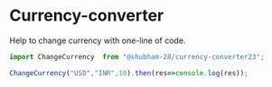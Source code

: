 # Currency-converter

Help to change currency with one-line of code.
```javascript
import ChangeCurrency  from "@shubham-28/currency-converter23";

ChangeCurrency("USD","INR",10).then(res=>console.log(res));
```
